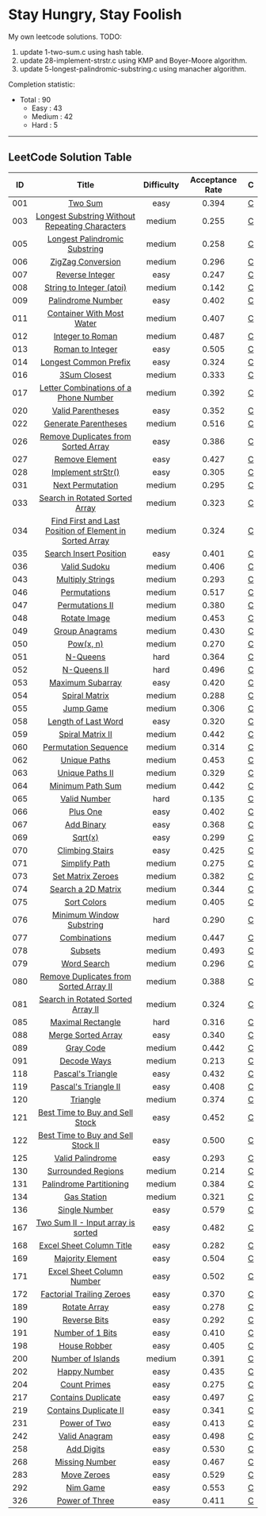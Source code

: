 # Stay Hungry, Stay Foolish
My own leetcode solutions.
TODO:
1. update 1-two-sum.c using hash table.
2. update 28-implement-strstr.c using KMP and Boyer-Moore algorithm.
3. update 5-longest-palindromic-substring.c using manacher algorithm.

Completion statistic:<br>
- Total : 90<br>
    - Easy : 43<br>
    - Medium : 42<br>
    - Hard : 5<br>

-----------------------
## LeetCode Solution Table
| ID | Title | Difficulty | Acceptance Rate | C |
|:---:|:---:|:---:|:---:|:---:|
|001|[Two Sum](https://leetcode.com/problems/two-sum/description/) |easy|0.394|[C](https://github.com/A11riseforme/myleetcode/blob/master/src/1-two-sum.c)|
|003|[Longest Substring Without Repeating Characters](https://leetcode.com/problems/longest-substring-without-repeating-characters/description/) |medium|0.255|[C](https://github.com/A11riseforme/myleetcode/blob/master/src/3-longest-substring-without-repeating-characters.c)|
|005|[Longest Palindromic Substring](https://leetcode.com/problems/longest-palindromic-substring/description/) |medium|0.258|[C](https://github.com/A11riseforme/myleetcode/blob/master/src/5-longest-palindromic-substring.c)|
|006|[ZigZag Conversion](https://leetcode.com/problems/zigzag-conversion/description/) |medium|0.296|[C](https://github.com/A11riseforme/myleetcode/blob/master/src/6-zigzag-conversion.c)|
|007|[Reverse Integer](https://leetcode.com/problems/reverse-integer/description/) |easy|0.247|[C](https://github.com/A11riseforme/myleetcode/blob/master/src/7-reverse-integer.c)|
|008|[String to Integer (atoi)](https://leetcode.com/problems/string-to-integer-atoi/description/) |medium|0.142|[C](https://github.com/A11riseforme/myleetcode/blob/master/src/8-string-to-integer-atoi.c)|
|009|[Palindrome Number](https://leetcode.com/problems/palindrome-number/description/) |easy|0.402|[C](https://github.com/A11riseforme/myleetcode/blob/master/src/9-palindrome-number.c)|
|011|[Container With Most Water](https://leetcode.com/problems/container-with-most-water/description/) |medium|0.407|[C](https://github.com/A11riseforme/myleetcode/blob/master/src/11-container-with-most-water.c)|
|012|[Integer to Roman](https://leetcode.com/problems/integer-to-roman/description/) |medium|0.487|[C](https://github.com/A11riseforme/myleetcode/blob/master/src/12-integer-to-roman.c)|
|013|[Roman to Integer](https://leetcode.com/problems/roman-to-integer/description/) |easy|0.505|[C](https://github.com/A11riseforme/myleetcode/blob/master/src/13-roman-to-integer.c)|
|014|[Longest Common Prefix](https://leetcode.com/problems/longest-common-prefix/description/) |easy|0.324|[C](https://github.com/A11riseforme/myleetcode/blob/master/src/14-longest-common-prefix.c)|
|016|[3Sum Closest](https://leetcode.com/problems/3sum-closest/description/) |medium|0.333|[C](https://github.com/A11riseforme/myleetcode/blob/master/src/16-3sum-closest.c)|
|017|[Letter Combinations of a Phone Number](https://leetcode.com/problems/letter-combinations-of-a-phone-number/description/) |medium|0.392|[C](https://github.com/A11riseforme/myleetcode/blob/master/src/17-letter-combinations-of-a-phone-number.c)|
|020|[Valid Parentheses](https://leetcode.com/problems/valid-parentheses/description/) |easy|0.352|[C](https://github.com/A11riseforme/myleetcode/blob/master/src/20-valid-parentheses.c)|
|022|[Generate Parentheses](https://leetcode.com/problems/generate-parentheses/description/) |medium|0.516|[C](https://github.com/A11riseforme/myleetcode/blob/master/src/22-generate-parentheses.c)|
|026|[Remove Duplicates from Sorted Array](https://leetcode.com/problems/remove-duplicates-from-sorted-array/description/) |easy|0.386|[C](https://github.com/A11riseforme/myleetcode/blob/master/src/26-remove-duplicates-from-sorted-array.c)|
|027|[Remove Element](https://leetcode.com/problems/remove-element/description/) |easy|0.427|[C](https://github.com/A11riseforme/myleetcode/blob/master/src/27-remove-element.c)|
|028|[Implement strStr()](https://leetcode.com/problems/implement-strstr/description/) |easy|0.305|[C](https://github.com/A11riseforme/myleetcode/blob/master/src/28-implement-strstr.c)|
|031|[Next Permutation](https://leetcode.com/problems/next-permutation/description/) |medium|0.295|[C](https://github.com/A11riseforme/myleetcode/blob/master/src/31-next-permutation.c)|
|033|[Search in Rotated Sorted Array](https://leetcode.com/problems/search-in-rotated-sorted-array/description/) |medium|0.323|[C](https://github.com/A11riseforme/myleetcode/blob/master/src/33-search-in-rotated-sorted-array.c)|
|034|[Find First and Last Position of Element in Sorted Array](https://leetcode.com/problems/find-first-and-last-position-of-element-in-sorted-array/description/) |medium|0.324|[C](https://github.com/A11riseforme/myleetcode/blob/master/src/34-find-first-and-last-position-of-element-in-sorted-array.c)|
|035|[Search Insert Position](https://leetcode.com/problems/search-insert-position/description/) |easy|0.401|[C](https://github.com/A11riseforme/myleetcode/blob/master/src/35-search-insert-position.c)|
|036|[Valid Sudoku](https://leetcode.com/problems/valid-sudoku/description/) |medium|0.406|[C](https://github.com/A11riseforme/myleetcode/blob/master/src/36-valid-sudoku.c)|
|043|[Multiply Strings](https://leetcode.com/problems/multiply-strings/description/) |medium|0.293|[C](https://github.com/A11riseforme/myleetcode/blob/master/src/43-multiply-strings.c)|
|046|[Permutations](https://leetcode.com/problems/permutations/description/) |medium|0.517|[C](https://github.com/A11riseforme/myleetcode/blob/master/src/46-permutations.c)|
|047|[Permutations II](https://leetcode.com/problems/permutations-ii/description/) |medium|0.380|[C](https://github.com/A11riseforme/myleetcode/blob/master/src/47-permutations-ii.c)|
|048|[Rotate Image](https://leetcode.com/problems/rotate-image/description/) |medium|0.453|[C](https://github.com/A11riseforme/myleetcode/blob/master/src/48-rotate-image.c)|
|049|[Group Anagrams](https://leetcode.com/problems/group-anagrams/description/) |medium|0.430|[C](https://github.com/A11riseforme/myleetcode/blob/master/src/49-group-anagrams.c)|
|050|[Pow(x, n)](https://leetcode.com/problems/powx-n/description/) |medium|0.270|[C](https://github.com/A11riseforme/myleetcode/blob/master/src/50-powx-n.c)|
|051|[N-Queens](https://leetcode.com/problems/n-queens/description/) |hard|0.364|[C](https://github.com/A11riseforme/myleetcode/blob/master/src/51-n-queens.c)|
|052|[N-Queens II](https://leetcode.com/problems/n-queens-ii/description/) |hard|0.496|[C](https://github.com/A11riseforme/myleetcode/blob/master/src/52-n-queens-ii.c)|
|053|[Maximum Subarray](https://leetcode.com/problems/maximum-subarray/description/) |easy|0.420|[C](https://github.com/A11riseforme/myleetcode/blob/master/src/53-maximum-subarray.c)|
|054|[Spiral Matrix](https://leetcode.com/problems/spiral-matrix/description/) |medium|0.288|[C](https://github.com/A11riseforme/myleetcode/blob/master/src/54-spiral-matrix.c)|
|055|[Jump Game](https://leetcode.com/problems/jump-game/description/) |medium|0.306|[C](https://github.com/A11riseforme/myleetcode/blob/master/src/55-jump-game.c)|
|058|[Length of Last Word](https://leetcode.com/problems/length-of-last-word/description/) |easy|0.320|[C](https://github.com/A11riseforme/myleetcode/blob/master/src/58-length-of-last-word.c)|
|059|[Spiral Matrix II](https://leetcode.com/problems/spiral-matrix-ii/description/) |medium|0.442|[C](https://github.com/A11riseforme/myleetcode/blob/master/src/59-spiral-matrix-ii.c)|
|060|[Permutation Sequence](https://leetcode.com/problems/permutation-sequence/description/) |medium|0.314|[C](https://github.com/A11riseforme/myleetcode/blob/master/src/60-permutation-sequence.c)|
|062|[Unique Paths](https://leetcode.com/problems/unique-paths/description/) |medium|0.453|[C](https://github.com/A11riseforme/myleetcode/blob/master/src/62-unique-paths.c)|
|063|[Unique Paths II](https://leetcode.com/problems/unique-paths-ii/description/) |medium|0.329|[C](https://github.com/A11riseforme/myleetcode/blob/master/src/63-unique-paths-ii.c)|
|064|[Minimum Path Sum](https://leetcode.com/problems/minimum-path-sum/description/) |medium|0.442|[C](https://github.com/A11riseforme/myleetcode/blob/master/src/64-minimum-path-sum.c)|
|065|[Valid Number](https://leetcode.com/problems/valid-number/description/) |hard|0.135|[C](https://github.com/A11riseforme/myleetcode/blob/master/src/65-valid-number.c)|
|066|[Plus One](https://leetcode.com/problems/plus-one/description/) |easy|0.402|[C](https://github.com/A11riseforme/myleetcode/blob/master/src/66-plus-one.c)|
|067|[Add Binary](https://leetcode.com/problems/add-binary/description/) |easy|0.368|[C](https://github.com/A11riseforme/myleetcode/blob/master/src/67-add-binary.c)|
|069|[Sqrt(x)](https://leetcode.com/problems/sqrtx/description/) |easy|0.299|[C](https://github.com/A11riseforme/myleetcode/blob/master/src/69-sqrtx.c)|
|070|[Climbing Stairs](https://leetcode.com/problems/climbing-stairs/description/) |easy|0.425|[C](https://github.com/A11riseforme/myleetcode/blob/master/src/70-climbing-stairs.c)|
|071|[Simplify Path](https://leetcode.com/problems/simplify-path/description/) |medium|0.275|[C](https://github.com/A11riseforme/myleetcode/blob/master/src/71-simplify-path.c)|
|073|[Set Matrix Zeroes](https://leetcode.com/problems/set-matrix-zeroes/description/) |medium|0.382|[C](https://github.com/A11riseforme/myleetcode/blob/master/src/73-set-matrix-zeroes.c)|
|074|[Search a 2D Matrix](https://leetcode.com/problems/search-a-2d-matrix/description/) |medium|0.344|[C](https://github.com/A11riseforme/myleetcode/blob/master/src/74-search-a-2d-matrix.c)|
|075|[Sort Colors](https://leetcode.com/problems/sort-colors/description/) |medium|0.405|[C](https://github.com/A11riseforme/myleetcode/blob/master/src/75-sort-colors.c)|
|076|[Minimum Window Substring](https://leetcode.com/problems/minimum-window-substring/description/) |hard|0.290|[C](https://github.com/A11riseforme/myleetcode/blob/master/src/76-minimum-window-substring.c)|
|077|[Combinations](https://leetcode.com/problems/combinations/description/) |medium|0.447|[C](https://github.com/A11riseforme/myleetcode/blob/master/src/77-combinations.c)|
|078|[Subsets](https://leetcode.com/problems/subsets/description/) |medium|0.493|[C](https://github.com/A11riseforme/myleetcode/blob/master/src/78-subsets.c)|
|079|[Word Search](https://leetcode.com/problems/word-search/description/) |medium|0.296|[C](https://github.com/A11riseforme/myleetcode/blob/master/src/79-word-search.c)|
|080|[Remove Duplicates from Sorted Array II](https://leetcode.com/problems/remove-duplicates-from-sorted-array-ii/description/) |medium|0.388|[C](https://github.com/A11riseforme/myleetcode/blob/master/src/80-remove-duplicates-from-sorted-array-ii.c)|
|081|[Search in Rotated Sorted Array II](https://leetcode.com/problems/search-in-rotated-sorted-array-ii/description/) |medium|0.324|[C](https://github.com/A11riseforme/myleetcode/blob/master/src/81-search-in-rotated-sorted-array-ii.c)|
|085|[Maximal Rectangle](https://leetcode.com/problems/maximal-rectangle/description/) |hard|0.316|[C](https://github.com/A11riseforme/myleetcode/blob/master/src/85-maximal-rectangle.c)|
|088|[Merge Sorted Array](https://leetcode.com/problems/merge-sorted-array/description/) |easy|0.340|[C](https://github.com/A11riseforme/myleetcode/blob/master/src/88-merge-sorted-array.c)|
|089|[Gray Code](https://leetcode.com/problems/gray-code/description/) |medium|0.442|[C](https://github.com/A11riseforme/myleetcode/blob/master/src/89-gray-code.c)|
|091|[Decode Ways](https://leetcode.com/problems/decode-ways/description/) |medium|0.213|[C](https://github.com/A11riseforme/myleetcode/blob/master/src/91-decode-ways.c)|
|118|[Pascal's Triangle](https://leetcode.com/problems/pascals-triangle/description/) |easy|0.432|[C](https://github.com/A11riseforme/myleetcode/blob/master/src/118-pascals-triangle.c)|
|119|[Pascal's Triangle II](https://leetcode.com/problems/pascals-triangle-ii/description/) |easy|0.408|[C](https://github.com/A11riseforme/myleetcode/blob/master/src/119-pascals-triangle-ii.c)|
|120|[Triangle](https://leetcode.com/problems/triangle/description/) |medium|0.374|[C](https://github.com/A11riseforme/myleetcode/blob/master/src/120-triangle.c)|
|121|[Best Time to Buy and Sell Stock](https://leetcode.com/problems/best-time-to-buy-and-sell-stock/description/) |easy|0.452|[C](https://github.com/A11riseforme/myleetcode/blob/master/src/121-best-time-to-buy-and-sell-stock.c)|
|122|[Best Time to Buy and Sell Stock II](https://leetcode.com/problems/best-time-to-buy-and-sell-stock-ii/description/) |easy|0.500|[C](https://github.com/A11riseforme/myleetcode/blob/master/src/122-best-time-to-buy-and-sell-stock-ii.c)|
|125|[Valid Palindrome](https://leetcode.com/problems/valid-palindrome/description/) |easy|0.293|[C](https://github.com/A11riseforme/myleetcode/blob/master/src/125-valid-palindrome.c)|
|130|[Surrounded Regions](https://leetcode.com/problems/surrounded-regions/description/) |medium|0.214|[C](https://github.com/A11riseforme/myleetcode/blob/master/src/130-surrounded-regions.c)|
|131|[Palindrome Partitioning](https://leetcode.com/problems/palindrome-partitioning/description/) |medium|0.384|[C](https://github.com/A11riseforme/myleetcode/blob/master/src/131-palindrome-partitioning.c)|
|134|[Gas Station](https://leetcode.com/problems/gas-station/description/) |medium|0.321|[C](https://github.com/A11riseforme/myleetcode/blob/master/src/134-gas-station.c)|
|136|[Single Number](https://leetcode.com/problems/single-number/description/) |easy|0.579|[C](https://github.com/A11riseforme/myleetcode/blob/master/src/136-single-number.c)|
|167|[Two Sum II - Input array is sorted](https://leetcode.com/problems/two-sum-ii-input-array-is-sorted/description/) |easy|0.482|[C](https://github.com/A11riseforme/myleetcode/blob/master/src/167-two-sum-ii-input-array-is-sorted.c)|
|168|[Excel Sheet Column Title](https://leetcode.com/problems/excel-sheet-column-title/description/) |easy|0.282|[C](https://github.com/A11riseforme/myleetcode/blob/master/src/168-excel-sheet-column-title.c)|
|169|[Majority Element](https://leetcode.com/problems/majority-element/description/) |easy|0.504|[C](https://github.com/A11riseforme/myleetcode/blob/master/src/169-majority-element.c)|
|171|[Excel Sheet Column Number](https://leetcode.com/problems/excel-sheet-column-number/description/) |easy|0.502|[C](https://github.com/A11riseforme/myleetcode/blob/master/src/171-excel-sheet-column-number.c)|
|172|[Factorial Trailing Zeroes](https://leetcode.com/problems/factorial-trailing-zeroes/description/) |easy|0.370|[C](https://github.com/A11riseforme/myleetcode/blob/master/src/172-factorial-trailing-zeroes.c)|
|189|[Rotate Array](https://leetcode.com/problems/rotate-array/description/) |easy|0.278|[C](https://github.com/A11riseforme/myleetcode/blob/master/src/189-rotate-array.c)|
|190|[Reverse Bits](https://leetcode.com/problems/reverse-bits/description/) |easy|0.292|[C](https://github.com/A11riseforme/myleetcode/blob/master/src/190-reverse-bits.c)|
|191|[Number of 1 Bits](https://leetcode.com/problems/number-of-1-bits/description/) |easy|0.410|[C](https://github.com/A11riseforme/myleetcode/blob/master/src/191-number-of-1-bits.c)|
|198|[House Robber](https://leetcode.com/problems/house-robber/description/) |easy|0.405|[C](https://github.com/A11riseforme/myleetcode/blob/master/src/198-house-robber.c)|
|200|[Number of Islands](https://leetcode.com/problems/number-of-islands/description/) |medium|0.391|[C](https://github.com/A11riseforme/myleetcode/blob/master/src/200-number-of-islands.c)|
|202|[Happy Number](https://leetcode.com/problems/happy-number/description/) |easy|0.435|[C](https://github.com/A11riseforme/myleetcode/blob/master/src/202-happy-number.c)|
|204|[Count Primes](https://leetcode.com/problems/count-primes/description/) |easy|0.275|[C](https://github.com/A11riseforme/myleetcode/blob/master/src/204-count-primes.c)|
|217|[Contains Duplicate](https://leetcode.com/problems/contains-duplicate/description/) |easy|0.497|[C](https://github.com/A11riseforme/myleetcode/blob/master/src/217-contains-duplicate.c)|
|219|[Contains Duplicate II](https://leetcode.com/problems/contains-duplicate-ii/description/) |easy|0.341|[C](https://github.com/A11riseforme/myleetcode/blob/master/src/219-contains-duplicate-ii.c)|
|231|[Power of Two](https://leetcode.com/problems/power-of-two/description/) |easy|0.413|[C](https://github.com/A11riseforme/myleetcode/blob/master/src/231-power-of-two.c)|
|242|[Valid Anagram](https://leetcode.com/problems/valid-anagram/description/) |easy|0.498|[C](https://github.com/A11riseforme/myleetcode/blob/master/src/242-valid-anagram.c)|
|258|[Add Digits](https://leetcode.com/problems/add-digits/description/) |easy|0.530|[C](https://github.com/A11riseforme/myleetcode/blob/master/src/258-add-digits.c)|
|268|[Missing Number](https://leetcode.com/problems/missing-number/description/) |easy|0.467|[C](https://github.com/A11riseforme/myleetcode/blob/master/src/268-missing-number.c)|
|283|[Move Zeroes](https://leetcode.com/problems/move-zeroes/description/) |easy|0.529|[C](https://github.com/A11riseforme/myleetcode/blob/master/src/283-move-zeroes.c)|
|292|[Nim Game](https://leetcode.com/problems/nim-game/description/) |easy|0.553|[C](https://github.com/A11riseforme/myleetcode/blob/master/src/292-nim-game.c)|
|326|[Power of Three](https://leetcode.com/problems/power-of-three/description/) |easy|0.411|[C](https://github.com/A11riseforme/myleetcode/blob/master/src/326-power-of-three.c)|

